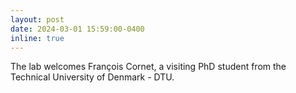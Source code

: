 ```yaml
---
layout: post
date: 2024-03-01 15:59:00-0400
inline: true
---
```


The lab welcomes François Cornet, a visiting PhD student from the Technical University of Denmark - DTU.

